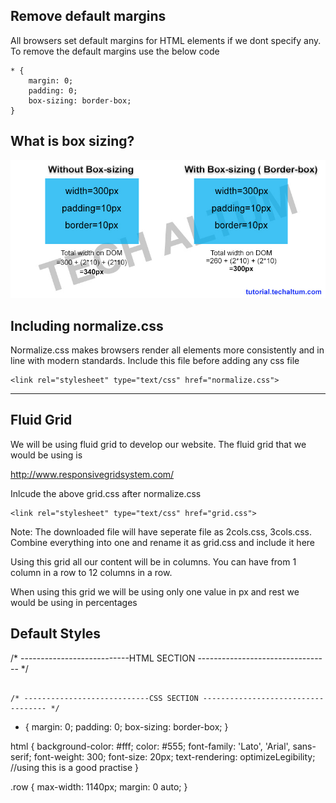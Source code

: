 ## Remove default margins 

All browsers set default margins for HTML elements if we dont specify any. To remove the default margins use the below code

```
* {
    margin: 0;
    padding: 0;
    box-sizing: border-box;
}
```

## What is box sizing?

![alt text](images/box-sizing.jpg "Box Sizing Images")


## Including normalize.css

Normalize.css makes browsers render all elements more consistently and in line with modern standards. Include this file before adding any css file

```
<link rel="stylesheet" type="text/css" href="normalize.css">
```

---

## Fluid Grid

We will be using fluid grid to develop our website. The fluid grid that we would be using is 

http://www.responsivegridsystem.com/

Inlcude the above grid.css after normalize.css

```
<link rel="stylesheet" type="text/css" href="grid.css">
```

Note: The downloaded file will have seperate file as 2cols.css, 3cols.css. Combine everything into one and rename it as grid.css and include it here

Using this grid all our content will be in columns. You can have from 1 column in a row to 12 columns in a row.

When using this grid we will be using only one value in px and rest we would be using in percentages

## Default Styles

/* ---------------------------HTML SECTION --------------------------------- */

<head>
  <title></title>
  <link rel="stylesheet" type="text/css" href="grid.css">
  <link rel="stylesheet" type="text/css" href="https://necolas.github.io/normalize.css/8.0.0/normalize.css">
  <link rel="stylesheet" type="text/css" href="style.css">  
</head>

```

/* ----------------------------CSS SECTION ----------------------------------- */

```
* {
    margin: 0;
    padding: 0;
    box-sizing: border-box;
 }

 html {
  background-color: #fff;
  color: #555;
  font-family: 'Lato', 'Arial', sans-serif;
  font-weight: 300;
  font-size: 20px;
  text-rendering: optimizeLegibility;  //using this is a good practise
 }
 
 .row {
  max-width: 1140px;
  margin: 0 auto;
}
```

```
